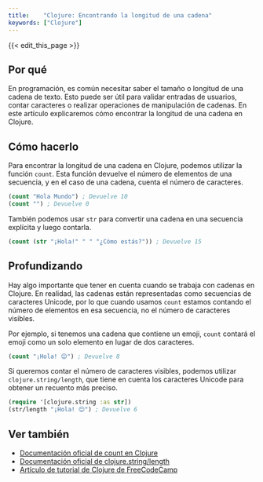 ```yaml
---
title:    "Clojure: Encontrando la longitud de una cadena"
keywords: ["Clojure"]
---
```


{{< edit_this_page >}}

## Por qué

En programación, es común necesitar saber el tamaño o longitud de una cadena de texto. Esto puede ser útil para validar entradas de usuarios, contar caracteres o realizar operaciones de manipulación de cadenas. En este artículo explicaremos cómo encontrar la longitud de una cadena en Clojure.

## Cómo hacerlo

Para encontrar la longitud de una cadena en Clojure, podemos utilizar la función `count`. Esta función devuelve el número de elementos de una secuencia, y en el caso de una cadena, cuenta el número de caracteres.

```Clojure
(count "Hola Mundo") ; Devuelve 10
(count "") ; Devuelve 0
```

También podemos usar `str` para convertir una cadena en una secuencia explícita y luego contarla.

```Clojure
(count (str "¡Hola!" " " "¿Cómo estás?")) ; Devuelve 15
```

## Profundizando

Hay algo importante que tener en cuenta cuando se trabaja con cadenas en Clojure. En realidad, las cadenas están representadas como secuencias de caracteres Unicode, por lo que cuando usamos `count` estamos contando el número de elementos en esa secuencia, no el número de caracteres visibles.

Por ejemplo, si tenemos una cadena que contiene un emoji, `count` contará el emoji como un solo elemento en lugar de dos caracteres.

```Clojure
(count "¡Hola! 😊") ; Devuelve 8
```

Si queremos contar el número de caracteres visibles, podemos utilizar `clojure.string/length`, que tiene en cuenta los caracteres Unicode para obtener un recuento más preciso.

```Clojure
(require '[clojure.string :as str])
(str/length "¡Hola! 😊") ; Devuelve 6
```

## Ver también

- [Documentación oficial de count en Clojure](https://clojuredocs.org/clojure.core/count)
- [Documentación oficial de clojure.string/length](https://clojuredocs.org/clojure.string/length)
- [Artículo de tutorial de Clojure de FreeCodeCamp](https://www.freecodecamp.org/news/writing-clojure-scripts-to-auto-prefix-commit-messages-3e82731f7c18/)
